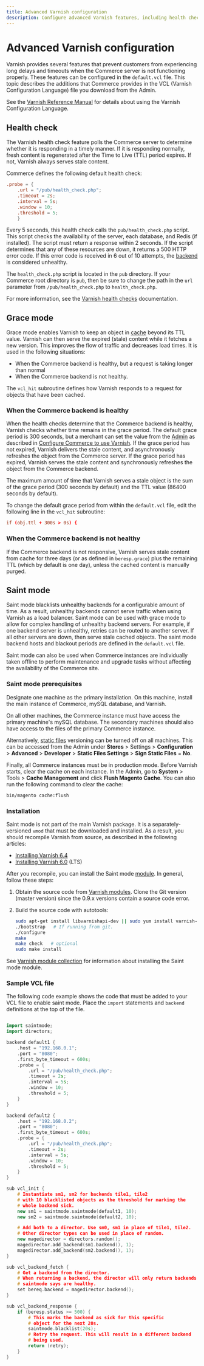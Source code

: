```yaml
---
title: Advanced Varnish configuration
description: Configure advanced Varnish features, including health check, grace and saint modes.
---
```


# Advanced Varnish configuration

Varnish provides several features that prevent customers from experiencing long delays and timeouts when the Commerce server is not functioning properly. These features can be configured in the `default.vcl` file. This topic describes the additions that Commerce provides in the VCL (Varnish Configuration Language) file you download from the Admin.

See the [Varnish Reference Manual](https://varnish-cache.org/docs/6.3/reference/index.html) for details about using the Varnish Configuration Language.

## Health check

The Varnish health check feature polls the Commerce server to determine whether it is responding in a timely manner. If it is responding normally, fresh content is regenerated after the Time to Live (TTL) period expires. If not, Varnish always serves stale content.

Commerce defines the following default health check:

```conf
.probe = {
    .url = "/pub/health_check.php";
    .timeout = 2s;
    .interval = 5s;
    .window = 10;
    .threshold = 5;
    }
```

Every 5 seconds, this health check calls the `pub/health_check.php` script. This script checks the availability of the server, each database, and Redis (if installed). The script must return a response within 2 seconds. If the script determines that any of these resources are down, it returns a 500 HTTP error code. If this error code is received in 6 out of 10 attempts, the [backend](https://glossary.magento.com/backend) is considered unhealthy.

The `health_check.php` script is located in the `pub` directory. If your Commerce root directory is `pub`, then be sure to change the path in the `url` parameter from `/pub/health_check.php` to `health_check.php`.

For more information, see the [Varnish health checks](https://varnish-cache.org/docs/6.3/users-guide/vcl-backends.html?highlight=health%20check#health-checks) documentation.

## Grace mode

Grace mode enables Varnish to keep an object in [cache](https://glossary.magento.com/cache) beyond its TTL value. Varnish can then serve the expired (stale) content while it fetches a new version. This improves the flow of traffic and decreases load times. It is used in the following situations:

- When the Commerce backend is healthy, but a request is taking longer than normal
- When the Commerce backend is not healthy.

The `vcl_hit` subroutine defines how Varnish responds to a request for objects that have been cached.

### When the Commerce backend is healthy

When the health checks determine that the Commerce backend is healthy, Varnish checks whether time remains in the grace period. The default grace period is 300 seconds, but a merchant can set the value from the [Admin](https://glossary.magento.com/admin) as described in [Configure Commerce to use Varnish](config-varnish-magento.md). If the grace period has not expired, Varnish delivers the stale content, and asynchronously refreshes the object from the Commerce server. If the grace period has expired, Varnish serves the stale content and synchronously refreshes the object from the Commerce backend.

The maximum amount of time that Varnish serves a stale object is the sum of the grace period (300 seconds by default) and the TTL value (86400 seconds by default).

To change the default grace period from within the `default.vcl` file, edit the following line in the `vcl_hit` subroutine:

```conf
if (obj.ttl + 300s > 0s) {
```

### When the Commerce backend is not healthy

If the Commerce backend is not responsive, Varnish serves stale content from cache for three days (or as defined in `beresp.grace`) plus the remaining TTL (which by default is one day), unless the cached content is manually purged.

## Saint mode

Saint mode blacklists unhealthy backends for a configurable amount of time. As a result, unhealthy backends cannot serve traffic when using Varnish as a load balancer. Saint mode can be used with grace mode to allow for complex handling of unhealthy backend servers. For example, if one backend server is unhealthy, retries can be routed to another server. If all other servers are down, then serve stale cached objects. The saint mode backend hosts and blackout periods are defined in the `default.vcl` file.

Saint mode can also be used when Commerce instances are individually taken offline to perform maintenance and upgrade tasks without affecting the availability of the Commerce site.

### Saint mode prerequisites

Designate one machine as the primary installation. On this machine, install the main instance of Commerce, mySQL database, and Varnish.

On all other machines, the Commerce instance must have access the primary machine's mySQL database. The secondary machines should also have access to the files of the primary Commerce instance.

Alternatively, [static files](https://glossary.magento.com/static-files) versioning can be turned off on all machines. This can be accessed from the Admin under **Stores** > Settings > **Configuration** > **Advanced** > **Developer** > **Static Files Settings** > **Sign Static Files** = **No**.

Finally, all Commerce instances must be in production mode. Before Varnish starts, clear the cache on each instance. In the Admin, go to **System** > Tools > **Cache Management** and click **Flush Magento Cache**. You can also run the following command to clear the cache:

```bash
bin/magento cache:flush
```

### Installation

Saint mode is not part of the main Varnish package. It is a separately-versioned `vmod` that must be downloaded and installed. As a result, you should recompile Varnish from source, as described in the following articles:

- [Installing Varnish 6.4](https://varnish-cache.org/docs/6.4/installation/install.html)
- [Installing Varnish 6.0](https://varnish-cache.org/docs/6.0/installation/install.html) (LTS)

After you recompile, you can install the Saint mode [module](https://glossary.magento.com/module). In general, follow these steps:

1. Obtain the source code from [Varnish modules](https://github.com/varnish/varnish-modules). Clone the Git version (master version) since the 0.9.x versions contain a source code error.
1. Build the source code with autotools:

    ```bash
    sudo apt-get install libvarnishapi-dev || sudo yum install varnish-libs-devel
    ./bootstrap   # If running from git.
    ./configure
    make
    make check   # optional
    sudo make install
    ```

See [Varnish module collection](https://github.com/varnish/varnish-modules) for information about installing the Saint mode module.

### Sample VCL file

The following code example shows the code that must be added to your VCL file to enable saint mode. Place the `import` statements and `backend` definitions at the top of the file.

```cpp

import saintmode;
import directors;

backend default1 {
    .host = "192.168.0.1";
    .port = "8080";
    .first_byte_timeout = 600s;
    .probe = {
        .url = "/pub/health_check.php";
        .timeout = 2s;
        .interval = 5s;
        .window = 10;
        .threshold = 5;
    }
}

backend default2 {
    .host = "192.168.0.2";
    .port = "8080";
    .first_byte_timeout = 600s;
    .probe = {
        .url = "/pub/health_check.php";
        .timeout = 2s;
        .interval = 5s;
        .window = 10;
        .threshold = 5;
    }
}

sub vcl_init {
    # Instantiate sm1, sm2 for backends tile1, tile2
    # with 10 blacklisted objects as the threshold for marking the
    # whole backend sick.
    new sm1 = saintmode.saintmode(default1, 10);
    new sm2 = saintmode.saintmode(default2, 10);

    # Add both to a director. Use sm0, sm1 in place of tile1, tile2.
    # Other director types can be used in place of random.
    new magedirector = directors.random();
    magedirector.add_backend(sm1.backend(), 1);
    magedirector.add_backend(sm2.backend(), 1);
}

sub vcl_backend_fetch {
    # Get a backend from the director.
    # When returning a backend, the director will only return backends
    # saintmode says are healthy.
    set bereq.backend = magedirector.backend();
}

sub vcl_backend_response {
    if (beresp.status >= 500) {
        # This marks the backend as sick for this specific
        # object for the next 20s.
        saintmode.blacklist(20s);
        # Retry the request. This will result in a different backend
        # being used.
        return (retry);
    }
}
```

